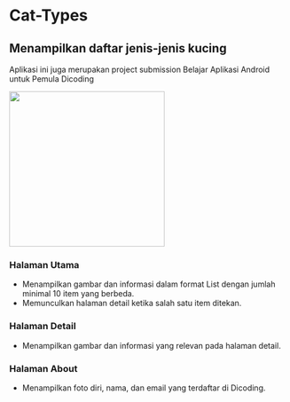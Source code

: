 # Cat-Types
## Menampilkan daftar jenis-jenis kucing
Aplikasi ini juga merupakan project submission Belajar Aplikasi Android untuk Pemula Dicoding

<img src="https://github.com/Chairullatif/Picture/blob/main/Cat-Types/cattypes.gif?raw=true" width="280px"/>

### Halaman Utama

- Menampilkan gambar dan informasi dalam format List dengan jumlah minimal 10 item yang berbeda.
- Memunculkan halaman detail ketika salah satu item ditekan.

### Halaman Detail

- Menampilkan gambar dan informasi yang relevan pada halaman detail. 

### Halaman About

- Menampilkan foto diri, nama, dan email yang terdaftar di Dicoding.